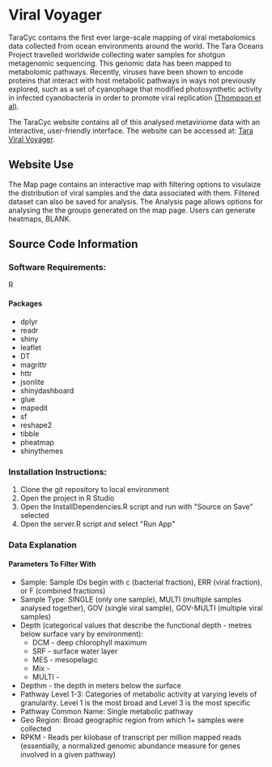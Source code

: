 # Viral Voyager

TaraCyc contains the first ever large-scale mapping of viral metabolomics data collected from ocean environments around the world. The Tara Oceans Project travelled worldwide collecting water samples for shotgun metagenomic sequencing. This genomic data has been mapped to metabolomic pathways. Recently, viruses have been shown to encode proteins that interact with host metabolic pathways in ways not previously explored, such as a set of cyanophage that modified photosynthetic activity in infected cyanobacteria in order to promote viral replication [(Thompson et al)](http://www.pnas.org/content/pnas/108/39/E757.full.pdf).

The TaraCyc website contains all of this analysed metaviriome data with an interactive, user-friendly interface. The website can be accessed at: [Tara Viral Voyager](http://oganm.com/shiny/taracyc/).

## Website Use

The Map page contains an interactive map with filtering options to visulaize the distribution of viral samples and the data associated with them. Filtered dataset can also be saved for analysis. The Analysis page allows options for analysing the the groups generated on the map page. Users can generate heatmaps, BLANK.

## Source Code Information

### Software Requirements:

R

#### Packages

- dplyr
- readr
- shiny
- leaflet
- DT
- magrittr
- httr
- jsonlite
- shinydashboard
- glue
- mapedit
- sf
- reshape2
- tibble
- pheatmap
- shinythemes

### Installation Instructions:

1. Clone the git repository to local environment
2. Open the project in R Studio
3. Open the InstallDependencies.R script and run with "Source on Save" selected
4. Open the server.R script and select "Run App"

### Data Explanation

#### Parameters To Filter With
* Sample: Sample IDs begin with c (bacterial fraction), ERR (viral fraction), or F (combined fractions)
* Sample Type: SINGLE (only one sample), MULTI (multiple samples analysed together), GOV (single viral sample), GOV-MULTI (multiple viral samples)
* Depth (categorical values that describe the functional depth - metres below surface vary by environment):
  * DCM - deep chlorophyll maximum
  * SRF - surface water layer
  * MES - mesopelagic
  * Mix - 
  * MULTI - 
* Depthm - the depth in meters below the surface 
* Pathway Level 1-3: Categories of metabolic activity at varying levels of granularity. Level 1 is the most broad and Level 3 is the most specific
* Pathway Common Name: Single metabolic pathway
* Geo Region: Broad geographic region from which 1+ samples were collected
* RPKM - Reads per kilobase of transcript per million mapped reads (essentially, a normalized genomic abundance measure for genes involved in a given pathway)
